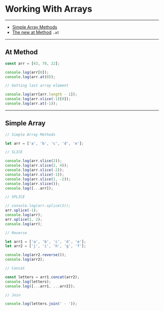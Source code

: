 # Working With Arrays

---

- [Simple Array Methods](#simple-array)
- [The new at Method](#at-method) `.at`

---

## At Method

```js
const arr = [43, 78, 22];

console.log(arr[0]);
console.log(arr.at(0));

// Getting last array element

console.log(arr[arr.length - 1]);
console.log(arr.slice(-1)[0]);
console.log(arr.at(-1));
```

---

## Simple Array

```js
// Simple Array Methods

let arr = ['a', 'b', 'c', 'd', 'e'];

// SLICE

console.log(arr.slice(2));
console.log(arr.slice(2, 4));
console.log(arr.slice(-2));
console.log(arr.slice(-1));
console.log(arr.slice(1, -2));
console.log(arr.slice());
console.log([...arr]);

// SPLICE

// console.log(arr.splice(2));
arr.splice(-1);
console.log(arr);
arr.splice(1, 2);
console.log(arr);

// Reverse

let arr1 = ['a', 'b', 'c', 'd', 'e'];
let arr2 = ['j', 'i', 'h', 'g', 'f'];

console.log(arr2.reverse());
console.log(arr2);

// Concat

const letters = arr1.concat(arr2);
console.log(letters);
console.log([...arr1, ...arr2]);

// Join

console.log(letters.join(' - '));
```
